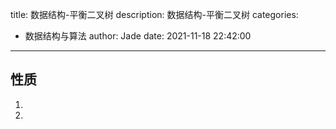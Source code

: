title: 数据结构-平衡二叉树
description: 数据结构-平衡二叉树
categories:
  - 数据结构与算法
author: Jade
date: 2021-11-18 22:42:00
---

## 性质
1. 
2. 